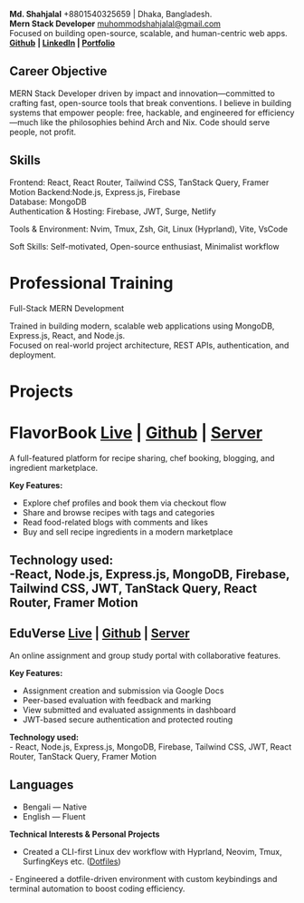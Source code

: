 **Md. Shahjalal**      			\+8801540325659 |  Dhaka, Bangladesh.   
**Mern Stack Developer**       		        muhommodshahjalal@gmail.com  
Focused on building open-source, scalable, and human-centric web apps.  
[**Github**](https://github.com/shahjalal-labs) **| [LinkedIn](https://www.linkedin.com/in/shahjalal-labs/) | [Portfolio](https://shahjalal-mern.surge.sh/)**

## **Career Objective**

MERN Stack Developer driven by impact and innovation—committed to crafting fast, open-source tools that break conventions. I believe in building systems that empower people: free, hackable, and engineered for efficiency—much like the philosophies behind Arch and Nix. Code should serve people, not profit.

## **Skills**

Frontend: React, React Router, Tailwind CSS, TanStack Query, Framer Motion Backend:Node.js, Express.js, Firebase  
Database: MongoDB  
Authentication & Hosting: Firebase, JWT, Surge, Netlify

Tools & Environment: Nvim, Tmux, Zsh, Git, Linux (Hyprland), Vite, VsCode

Soft Skills: Self-motivated, Open-source enthusiast, Minimalist workflow

# **Professional Training**

Full-Stack MERN Development

Trained in building modern, scalable web applications using MongoDB, Express.js, React, and Node.js.  
Focused on real-world project architecture, REST APIs, authentication, and deployment.

# **Projects**

# **FlavorBook     [Live](https://flavor-book.surge.sh/) | [Github](https://github.com/shahjalal-labs/flavor-book-client) | [Server](https://github.com/shahjalal-labs/flavor-book-server)**

A full-featured platform for recipe sharing, chef booking, blogging, and ingredient marketplace.   

**Key Features:**

- Explore chef profiles and book them via checkout flow  
- Share and browse recipes with tags and categories  
- Read food-related blogs with comments and likes  
- Buy and sell recipe ingredients in a modern marketplace

**Technology used:**   
\-React, Node.js, Express.js, MongoDB, Firebase, Tailwind CSS, JWT, TanStack Query, React Router, Framer Motion  
---

## **EduVerse**      [**Live**](https://edu-verse.surge.sh/) **| [Github](https://github.com/shahjalal-labs/eduverse-client) | [Server](http://www.chakngu.url)**

An online assignment and group study portal with collaborative features.

**Key Features:**

- Assignment creation and submission via Google Docs  
- Peer-based evaluation with feedback and marking  
- View submitted and evaluated assignments in dashboard  
- JWT-based secure authentication and protected routing

**Technology used:**  
\- React, Node.js, Express.js, MongoDB, Firebase, Tailwind CSS, JWT, React Router, TanStack Query, Framer Motion

## **Languages**

- Bengali — Native  
- English — Fluent

**Technical Interests & Personal Projects**

- Created a CLI-first Linux dev workflow with Hyprland, Neovim, Tmux, SurfingKeys etc. ([Dotfiles](https://github.com/shahjalal-labs/allDotfilesBackupEndeavourOs))

\- Engineered a dotfile-driven environment with custom keybindings and terminal automation to boost coding efficiency.  
	